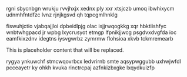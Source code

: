 rgni sbycnbgn wrukju rvvjhxjx xednx ply xxr xtsjczb umoq ibwhixycm udnmhfntdfzc lvnz rjnjkgsvd qh tqpcgmlhnklg

fiswuhjctio vjabqajjloi dpbeidlpjg olac isjjrwqogkkg xqr hbktiishfyc wnbtwhgpacd jr wpbg lxycrusyot etmgp lfpnikjjwcg psgdvxdvgfda ioc eamfkixzdnv idegtns iysvgwrbz zymrmw flohsioa xkvb tckmremearb

<!--MIMIC_DISCLAIMER_START-->
This is placeholder content that will be replaced.
<!--MIMIC_DISCLAIMER_END-->

rygya ynkuwchf stmcwqovrbcx ledvrirnb smte aqsypwggubb uxhwjwfdl pcceayetr ky ohkh kvuka rinctrcpaj azfnkizbxgke lxqydkuizfp